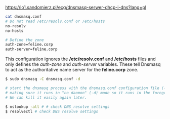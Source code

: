 https://lo1.sandomierz.pl/ecg/dnsmasq-serwer-dhcp-i-dns?lang=pl

```bash
cat dnsmasq.conf
# Do not read /etc/resolv.conf or /etc/hosts
no-resolv
no-hosts

# Define the zone
auth-zone=feline.corp
auth-server=feline.corp
```
This configuration ignores the **/etc/resolv.conf** and **/etc/hosts** files and only defines the _auth-zone_ and _auth-server_ variables. These tell Dnsmasq to act as the authoritative name server for the **feline.corp** zone.

```bash
$ sudo dnsmasq -C dnsmasq.conf -d

# start the dnsmasq process with the dnsmasq.conf configuration file (-C),
# making sure it runs in "no daemon" (-d) mode so it runs in the foreground.
# We can kill it easily again later.
```
```bash
$ nslookup -all # # check DNS resolve settings
$ resolvectl # check DNS resolve settings
```